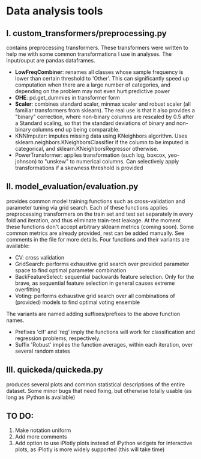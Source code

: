 # Data analysis tools

## I. custom_transformers/preprocessing.py
contains preprocessing transformers. These transformers were written to help me with some common transformations I use in analyses. The input/ouput are pandas dataframes.
* **LowFreqCombiner**: renames all classes whose sample frequency is lower than certain threshold to 'Other'. This can significantly speed up computation when there are a large number of categories, and depending on the problem may not even hurt predictive power
* **OHE**: pd.get_dummies in transformer form
* **Scaler**: combines standard scaler, minmax scaler and robust scaler (all familiar transformers from sklearn). The real use is that it also provides a "binary" correction, where non-binary columns are rescaled by 0.5 after a Standard scaling, so that the standard deviations of binary and non-binary columns end up being comparable.
* KNNImputer: imputes missing data using KNeighbors algorithm. Uses sklearn.neighbors.KNeighborsClassifier if the column to be imputed is categorical, and sklearn.KNeighborsRegressor otherwise.
* PowerTransformer: applies transformation (such log, boxcox, yeo-johnson) to "unskew" to numerical columns. Can selectively apply transformations if a skewness threshold is provided


## II. model_evaluation/evaluation.py
provides common model training functions such as cross-validation and parameter tuning via grid search. Each of these functions applies preprocessing transformers on the train set and test set separately in every fold and iteration, and thus eliminate train-test leakage. At the moment these functions don't accept arbitrary sklearn metrics (coming soon). Some common metrics are already provided, rest can be added manually. See comments in the file for more details. Four functions and their variants are available:
* CV: cross validation
* GridSearch: performs exhaustive grid search over provided parameter space to find optimal parameter combination
* BackFeatureSelect:  sequential backwards feature selection. Only for the brave, as sequential feature selection in general causes extreme overfitting
* Voting: performs exhaustive grid search over all combinations of (provided) models to find optimal voting ensemble

The variants are named adding suffixes/prefixes to the above function names.
* Prefixes 'clf' and 'reg' imply the functions will work for classification and regression problems, respectively.
* Suffix 'Robust' implies the function averages, within each iteration, over several random states


## III. quickeda/quickeda.py
produces several plots and common statistical descriptions of the entire dataset. Some minor bugs that need fixing, but otherwise totally usable (as long as iPython is available)


## TO DO:
1. Make notation uniform
2. Add more comments
3. Add option to use iPlotly plots instead of iPython widgets for interactive plots, as iPlotly is more widely supported (this will take time)